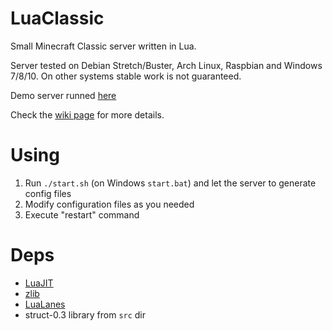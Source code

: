 # LuaClassic
Small Minecraft Classic server written in Lua.

Server tested on Debian Stretch/Buster, Arch Linux, Raspbian and Windows 7/8/10. On other systems stable work is not guaranteed.

Demo server runned [here](http://www.classicube.net/server/play/9ae57bbe1ab6ac3bfaa8b9d2143c80b6/)

Check the [wiki page](https://github.com/igor725/LuaClassic/wiki) for more details.

# Using
1. Run `./start.sh` (on Windows `start.bat`) and let the server to generate config files
3. Modify configuration files as you needed
4. Execute "restart" command

# Deps
* [LuaJIT](http://luajit.org/download.html)
* [zlib](https://www.zlib.net/)
* [LuaLanes](https://github.com/LuaLanes/lanes)
* struct-0.3 library from `src` dir
